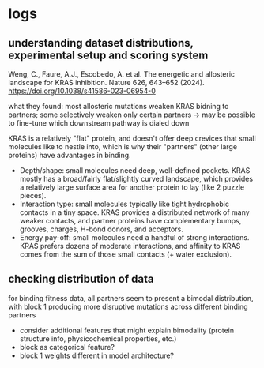 # logs

## understanding dataset distributions, experimental setup and scoring system
Weng, C., Faure, A.J., Escobedo, A. et al. The energetic and allosteric landscape for KRAS inhibition. Nature 626, 643–652 (2024). https://doi.org/10.1038/s41586-023-06954-0

what they found: most allosteric mutations weaken KRAS bidning to partners; some selectively weaken only certain partners -> may be possible to fine-tune which downstream pathway is dialed down

KRAS is a relatively "flat" protein, and doesn't offer deep crevices that small molecules like to nestle into, which is why their "partners" (other large proteins) have advantages in binding.

* Depth/shape: small molecules need deep, well-defined pockets. KRAS mostly has a broad/fairly flat/slightly curved landscape, which provides a relatively large surface area for another protein to lay (like 2 puzzle pieces).
* Interaction type: small molecules typically like tight hydrophobic contacts in a tiny space. KRAS provides a distributed network of many weaker contacts, and partner proteins have complementary bumps, grooves, charges, H-bond donors, and acceptors.
* Energy pay-off: small molecules need a handful of strong interactions. KRAS prefers dozens of moderate interactions, and affinity to KRAS comes from the sum of those small contacts (+ water exclusion).


## checking distribution of data
for binding fitness data, all partners seem to present a bimodal distribution, with block 1 producing more disruptive mutations across different binding partners
* consider additional features that might explain bimodality (protein structure info, physicochemical properties, etc.)
* block as categorical feature?
* block 1 weights different in model architecture?